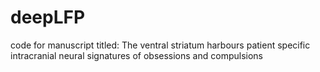 # deepLFP

code for manuscript titled: The ventral striatum harbours patient specific intracranial neural signatures of obsessions and compulsions

